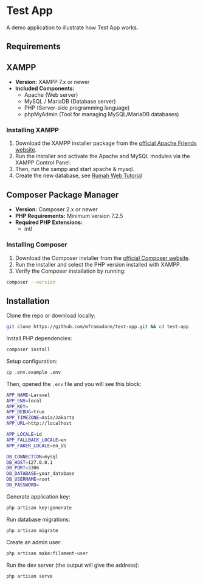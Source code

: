 # Test App

A demo application to illustrate how Test App works.

## Requirements

## XAMPP

-   **Version:** XAMPP 7.x or newer
-   **Included Components:**
    -   Apache (Web server)
    -   MySQL / MariaDB (Database server)
    -   PHP (Server-side programming language)
    -   phpMyAdmin (Tool for managing MySQL/MariaDB databases)

### Installing XAMPP

1. Download the XAMPP installer package from the [official Apache Friends website](https://www.apachefriends.org/index.html).
2. Run the installer and activate the Apache and MySQL modules via the XAMPP Control Panel.
3. Then, run the xampp and start apache & mysql.
4. Create the new database, see [Rumah Web Tutorial](https://www.rumahweb.com/journal/membuat-database-di-xampp/)

## Composer Package Manager

-   **Version:** Composer 2.x or newer
-   **PHP Requirements:** Minimum version 7.2.5
-   **Required PHP Extensions:**
    -   intl

### Installing Composer

1. Download the Composer installer from the [official Composer website](https://getcomposer.org/download/).
2. Run the installer and select the PHP version installed with XAMPP.
3. Verify the Composer installation by running:

```bash
composer --version
```

## Installation

Clone the repo or download locally:

```sh
git clone https://github.com/mframadann/test-app.git && cd test-app
```

Install PHP dependencies:

```sh
composer install
```

Setup configuration:

```sh
cp .env.example .env
```

Then, opened the `.env` file and you will see this block:

```sh
APP_NAME=Laravel
APP_ENV=local
APP_KEY=
APP_DEBUG=true
APP_TIMEZONE=Asia/Jakarta
APP_URL=http://localhost

APP_LOCALE=id
APP_FALLBACK_LOCALE=en
APP_FAKER_LOCALE=en_US

DB_CONNECTION=mysql
DB_HOST=127.0.0.1
DB_PORT=3306
DB_DATABASE=your_database
DB_USERNAME=root
DB_PASSWORD=
```

Generate application key:

```sh
php artisan key:generate
```

Run database migrations:

```sh
php artisan migrate
```

Create an admin user:

```sh
php artisan make:filament-user
```

Run the dev server (the output will give the address):

```sh
php artisan serve
```
